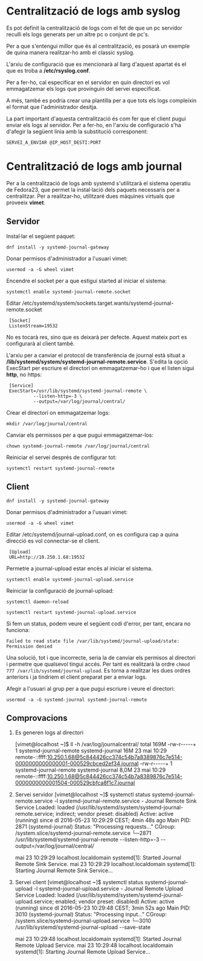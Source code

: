 # Centralització de logs amb syslog
Es pot definit la centralització de logs com el fet de que un pc servidor
reculli els logs generats per un altre pc o conjunt de pc's.

Per a que s'entengui millor que és al centralització, es posarà un exemple
de quina manera realitzar-ho amb el classic syslog. 

L'arxiu de configuració que es mencionarà al llarg d'aquest apartat és 
el que es troba a **/etc/rsyslog.conf**.

Per a fer-ho, cal especificar en el servidor en quin directori es vol
emmagatzemar els logs que provinguin del servei especificat.

A més, també es podria crear una plantilla per a que tots els logs compleixin
el format que l'administrador desitja.

La part important d'aquesta centralització és com fer que el client pugui
enviar els logs al servidor. Per a fer-ho, en l'arxiu de configuració
s'ha d'afegir la següent linia amb la substitució corresponent:

	SERVEI_A_ENVIAR @IP_HOST_DESTI:PORT


# Centralització de logs amb journal
Per a la centralització de logs amb systemd s'utilitzarà el sistema operatiu
de Fedora23, que permet la instal·lació dels paquets necessaris per a centralitzar.
Per a realitzar-ho, utilitzaré dues màquines virtuals que proveeix **vimet**.
## Servidor
Instal·lar el següent paquet:

	dnf install -y systemd-journal-gateway 

Donar permisos d'administrador a l'usuari vimet:

	usermod -a -G wheel vimet

Encendre el socket per a que estigui started al iniciar el sistema:

	systemctl enable systemd-journal-remote.socket

Editar /etc/systemd/system/sockets.target.wants/systemd-journal-remote.socket

	 [Socket]
	 ListenStream=19532

No es tocarà res, sino que es deixarà per defecte. Aquest mateix port
es configurarà al client també.

L'arxiu per a canviar el protocol de transferència de journal està situat a 
**/lib/systemd/system/systemd-journal-remote.service**.  S'edita la opció
ExecStart per escriure el directori on emmagatzemar-ho i que el listen
sigui **http**, no https:

	 [Service]
	 ExecStart=/usr/lib/systemd/systemd-journal-remote \
			  --listen-http=-3 \
			  --output=/var/log/journal/central/

Crear el directori on emmagatzemar logs:

	mkdir /var/log/journal/central

Canviar els permissos per a que pugui emmagatzemar-los:

	chown systemd-journal-remote /var/log/journal/central

Reiniciar el servei després de configurar tot:

	systemctl restart systemd-journal-remote

## Client

	dnf install -y systemd-journal-gateway 

Donar permisos d'administrador a l'usuari vimet:

	usermod -a -G wheel vimet

Editar /etc/systemd/journal-upload.conf, on es configura cap a quina direcció
es vol connectar-se el client.

	 [Upload]
	 URL=http://10.250.1.68:19532

Permetre a journal-upload estar encès al iniciar el sistema.

	systemctl enable systemd-journal-upload.service

Reiniciar la configuració de journal-upload:

	systemctl daemon-reload

	systemctl restart systemd-journal-upload.service

Si fem un status, podem veure el següent codi d'error, per tant, encara
no funciona:

	Failed to read state file /var/lib/systemd/journal-upload/state: Permission denied

Una solució, tot i que incorrecte, seria la de canviar els permisos al directori
i permetre que qualsevol tingui accés. Per tant es realitzarà la ordre
`chmod 777 /var/lib/systemd/journal-upload`. Es torna a realitzar les dues ordres
anteriors i ja tindriem el client preparat per a enviar logs.

Afegir a l'usuari al grup per a que pugui escriure i veure el directori:

	usermod -a -G systemd-journal systemd-journal-remote 


## Comprovacions
1. Es generen logs al directori

	 [vimet@localhost ~]$ ll -h /var/log/journalcentral/
	total 169M
	-rw-r-----+ 1 systemd-journal-remote systemd-journal  16M 23 mai 10:29 remote-::ffff:10.250.1.68@5c844426cc374c54b7a8389876c7e514-0000000000000001-000529cbced2ef34.journal
	-rw-r-----+ 1 systemd-journal-remote systemd-journal 8,0M 23 mai 10:29 remote-::ffff:10.250.1.68@5c844426cc374c54b7a8389876c7e514-0000000000001504-000529cbfca8f1c7.journal

2. Servei servidor
	 [vimet@localhost ~]$ systemctl status systemd-journal-remote.service -l
	  systemd-journal-remote.service - Journal Remote Sink Service
	   Loaded: loaded (/usr/lib/systemd/system/systemd-journal-remote.service; indirect; vendor preset: disabled)
	   Active: active (running) since dl 2016-05-23 10:29:29 CEST; 4min 48s ago
	 Main PID: 2871 (systemd-journal)
	   Status: "Processing requests..."
	   CGroup: /system.slice/systemd-journal-remote.service
			   └─2871 /usr/lib/systemd/systemd-journal-remote --listen-http=-3 --output=/var/log/journal/central/

	mai 23 10:29:29 localhost.localdomain systemd[1]: Started Journal Remote Sink Service.
	mai 23 10:29:29 localhost.localdomain systemd[1]: Starting Journal Remote Sink Service...

3. Servei client
	 [vimet@localhost ~]$ systemctl status systemd-journal-upload -l
	  systemd-journal-upload.service - Journal Remote Upload Service
	   Loaded: loaded (/usr/lib/systemd/system/systemd-journal-upload.service; enabled; vendor preset: disabled)
	   Active: active (running) since dl 2016-05-23 10:29:48 CEST; 3min 52s ago
	 Main PID: 3010 (systemd-journal)
	   Status: "Processing input..."
	   CGroup: /system.slice/systemd-journal-upload.service
			   └─3010 /usr/lib/systemd/systemd-journal-upload --save-state

	mai 23 10:29:48 localhost.localdomain systemd[1]: Started Journal Remote Upload Service.
	mai 23 10:29:48 localhost.localdomain systemd[1]: Starting Journal Remote Upload Service...





